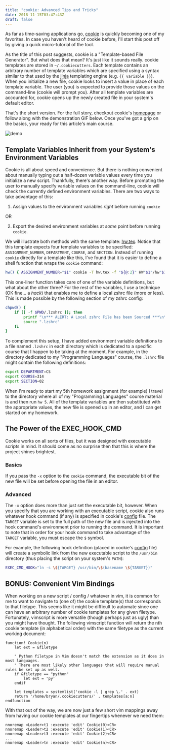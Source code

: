 ```yaml
---
title: "cookie: Advanced Tips and Tricks"
date: 2018-11-15T03:47:43Z
draft: false
---
```


As far as time-saving applications go, [cookie] is quickly becoming one of my favorites. In case you haven't heard of cookie before, I'll start this post off by giving a quick micro-tutorial of the tool.

As the title of this post suggests, cookie is a "Template-based File Generator". But what does that mean? It's just like it sounds really. cookie templates are stored in `~/.cookiecutters`. Each template contains an arbitrary number of template variables which are specified using a syntax similar to that used by the [jinja] templating engine (e.g. `{{ variable }}`). When you initialize a new file, cookie looks to insert a value in place of each template variable. The user (you) is expected to provide those values on the command-line (cookie will prompt you). After all template variables are accounted for, cookie opens up the newly created file in your system's default editor.

That's the short version. For the full story, checkout cookie's [homepage][cookie] or follow along with the demonstration GIF below. Once you've got a grip on the basics, your ready for this article's main course.

![demo]

## Template Variables Inherit from your System's Environment Variables

Cookie is all about speed and convenience. But there is nothing convenient about manually typing out a half-dozen variable values every time you initialize a new script. Thankfully, there's another way. Before prompting the user to manually specify variable values on the command-line, cookie will check the currently defined environment variables. There are two ways to take advantage of this:

1) Assign values to the environment variables *right* before running `cookie`

OR 

2) Export the desired environment variables at *some* point before running `cookie`.

We will illustrate both methods with the same template: [hw.tex]. Notice that this template expects four template variables to be specified: `ASSIGNMENT_NUMBER`, `DEPARTMENT`, `COURSE`, and `SECTION`. Instead of running `cookie` directly for a template like this, I've found that it is easier to define a shell function that wraps the `cookie` command:

``` bash
hw() { ASSIGNMENT_NUMBER="$1" cookie -T hw.tex -f "${@:2}" HW"$1"/hw"$1".tex; }
```

This one-liner function takes care of one of the variable definitions, but what about the other three? For the rest of the variables, I use a technique (OK fine... a *hack*) that enables me to define a local zshrc file (more or less). This is made possible by the following section of my zshrc config:

``` bash
chpwd() {
    if [[ -f $PWD/.lzshrc ]]; then
        printf "\n*** ALERT: A Local zshrc File has been Sourced ***\n\n"
        source ".lzshrc"
    fi
}
```

To complement this setup, I have added environment variable definitions to a file named `.lzshrc` in each directory which is dedicated to a specific course that I happen to be taking at the moment. For example, in the directory dedicated to my "Programming Languages" course, the `.lshrc` file might contain the following definitions:

``` bash
export DEPARTMENT=CS
export COURSE=314
export SECTION=02
```

When I'm ready to start my 5th homework assignment (for example) I travel to the directory where all of my "Programming Languages" course material is and then run `hw 5`. All of the template variables are then substituted with the appropriate values, the new file is opened up in an editor, and I can get started on my homework.

## The Power of the EXEC_HOOK_CMD

Cookie works on all sorts of files, but it was designed with executable scripts in mind. It should come as no surprise then that this is where the project shines brightest.

### Basics
If you pass the `-x` option to the `cookie` command, the executable bit of the new file will be set before opening the file in an editor.

### Advanced
The `-x` option does more than just set the executable bit, however. When you specify that you are working with an executable script, cookie also runs whatever hook command (if any) is specified in cookie's [config] file. The `TARGET` variable is set to the full path of the new file and is injected into the hook command's environment prior to running the command. It is important to note that in order for your hook command to take advantage of the `TARGET` variable, you must escape the `$` symbol.

For example, the following hook definition (placed in cookie's [config] file) will create a symbolic link from the new executable script to the `/usr/bin` directory (thus placing the script on your system's `PATH`):

``` bash
EXEC_CMD_HOOK="ln -s \${TARGET} /usr/bin/\$(basename \${TARGET})"
```

## BONUS: Convenient Vim Bindings
When working on a new script / config / whatever in vim, it is common for me to want to navigate to (one of) the cookie template(s) that corresponds to that filetype. This seems like it might be difficult to automate since one can have an arbitrary number of cookie templates for any given filetype. Fortunately, vimscript is more versatile (though perhaps just as ugly) than you might have thought. The following vimscript function will return the nth cookie template (in alphabetical order) with the same filetype as the current working document:

```vim
function! Cookie(n)
    let ext = &filetype

    " Python filetype in Vim doesn't match the extension as it does in most languages.
    " There are most likely other languages that will require manual rules be set up as well.
    if &filetype == "python"
        let ext = 'py'
    endif

    let templates = systemlist('cookie -l | grep \.' . ext)
    return '/home/bryan/.cookiecutters/' . templates[a:n]
endfunction
```

With that out of the way, we are now just a few short vim mappings away from having our cookie templates at our fingertips whenever we need them:

```vim
nnoremap <Leader>t1 :execute 'edit' Cookie(0)<CR>
nnoremap <Leader>t2 :execute 'edit' Cookie(1)<CR>
nnoremap <Leader>t3 :execute 'edit' Cookie(2)<CR>
...
nnoremap <Leader>tn :execute 'edit' Cookie(n)<CR>
```

[cookie]: https://github.com/bbugyi200/cookie
[jinja]: https://github.com/pallets/jinja
[demo]: https://raw.githubusercontent.com/bbugyi200/cookie/master/img/demo.gif
[hw.tex]: https://github.com/bbugyi200/dotfiles/blob/master/.cookiecutters/hw.tex
[config]: https://github.com/bbugyi200/cookie#configuration
